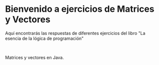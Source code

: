 <h1>Bienvenido a ejercicios de Matrices y Vectores</h1>

<p> Aquí encontrarás las respuestas de diferentes ejercicios del libro "La esencia de la lógica de programación"</p>
<br>
<p> Matrices y vectores en Java.</p>
